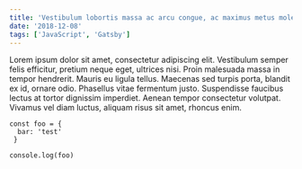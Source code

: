 ```yaml
---
title: 'Vestibulum lobortis massa ac arcu congue, ac maximus metus molestie.'
date: '2018-12-08'
tags: ['JavaScript', 'Gatsby']
---
```


Lorem ipsum dolor sit amet, consectetur adipiscing elit. Vestibulum semper felis efficitur, pretium neque eget, ultrices nisi. Proin malesuada massa in tempor hendrerit. Mauris eu ligula tellus. Maecenas sed turpis porta, blandit ex id, ornare odio. Phasellus vitae fermentum justo. Suspendisse faucibus lectus at tortor dignissim imperdiet. Aenean tempor consectetur volutpat. Vivamus vel diam luctus, aliquam risus sit amet, rhoncus enim.

``` javascript{2,4}
const foo = {
  bar: 'test'
 }

console.log(foo)
```
